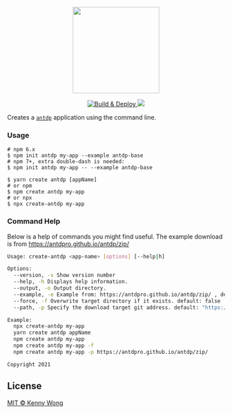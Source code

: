 <p align="center">
  <a href="https://github.com/antdpro/antdp">
    <img width="200" src="https://gw.alipayobjects.com/zos/rmsportal/KDpgvguMpGfqaHPjicRK.svg">
  </a>
</p>

<p align="center">
  <a href="https://github.com/antdpro/create-antdp/actions/workflows/ci.yml">
    <img alt="Build & Deploy" src="https://github.com/antdpro/create-antdp/actions/workflows/ci.yml/badge.svg">
  </a>
  <a href="https://www.npmjs.com/package/create-antdp">
    <img src="https://img.shields.io/npm/v/create-antdp.svg">
  </a>
</p>

Creates a [`antdp`](https://github.com/antdpro/antdp) application using the command line.

### Usage

```shell
# npm 6.x
$ npm init antdp my-app --example antdp-base
# npm 7+, extra double-dash is needed:
$ npm init antdp my-app -- --example antdp-base

$ yarn create antdp [appName]
# or npm
$ npm create antdp my-app
# or npx
$ npx create-antdp my-app
```

### Command Help

Below is a help of commands you might find useful. The example download is from https://antdpro.github.io/antdp/zip/

```bash
Usage: create-antdp <app-name> [options] [--help|h]

Options:
  --version, -v Show version number
  --help, -h Displays help information.
  --output, -o Output directory.
  --example, -e Example from: https://antdpro.github.io/antdp/zip/ , default: "antdp-base"
  --force, -f Overwrite target directory if it exists. default: false
  --path, -p Specify the download target git address. default: "https://antdpro.github.io/antdp/zip/"

Example:
  npx create-antdp my-app
  yarn create antdp appName
  npm create antdp my-app
  npm create antdp my-app -f
  npm create antdp my-app -p https://antdpro.github.io/antdp/zip/

Copyright 2021
```

## License

[MIT © Kenny Wong](https://github.com/jaywcjlove)
